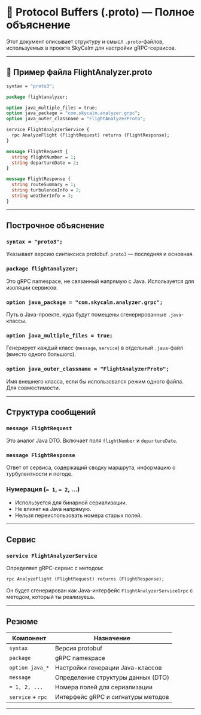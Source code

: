 # 📘 Protocol Buffers (.proto) — Полное объяснение

Этот документ описывает структуру и смысл `.proto`-файлов, используемых в проекте SkyCalm для настройки gRPC-сервисов.

---

## 🧾 Пример файла FlightAnalyzer.proto

```proto
syntax = "proto3";

package flightanalyzer;

option java_multiple_files = true;
option java_package = "com.skycalm.analyzer.grpc";
option java_outer_classname = "FlightAnalyzerProto";

service FlightAnalyzerService {
  rpc AnalyzeFlight (FlightRequest) returns (FlightResponse);
}

message FlightRequest {
  string flightNumber = 1;
  string departureDate = 2;
}

message FlightResponse {
  string routeSummary = 1;
  string turbulenceInfo = 2;
  string weatherInfo = 3;
}
```

---

## Построчное объяснение

### `syntax = "proto3";`
Указывает версию синтаксиса protobuf. `proto3` — последняя и основная.

### `package flightanalyzer;`
Это gRPC namespace, не связанный напрямую с Java. Используется для изоляции сервисов.

### `option java_package = "com.skycalm.analyzer.grpc";`
Путь в Java-проекте, куда будут помещены сгенерированные `.java`-классы.

### `option java_multiple_files = true;`
Генерирует каждый класс (`message`, `service`) в отдельный `.java`-файл (вместо одного большого).

### `option java_outer_classname = "FlightAnalyzerProto";`
Имя внешнего класса, если бы использовался режим одного файла. Для совместимости.

---

## Структура сообщений

### `message FlightRequest`
Это аналог Java DTO. Включает поля `flightNumber` и `departureDate`.

### `message FlightResponse`
Ответ от сервиса, содержащий сводку маршрута, информацию о турбулентности и погоде.

### Нумерация (`= 1`, `= 2`, …)
- Используется для бинарной сериализации.
- Не влияет на Java напрямую.
- Нельзя переиспользовать номера старых полей.

---

## Сервис

### `service FlightAnalyzerService`
Определяет gRPC-сервис с методом:

```proto
rpc AnalyzeFlight (FlightRequest) returns (FlightResponse);
```

Он будет сгенерирован как Java-интерфейс `FlightAnalyzerServiceGrpc` с методом, который ты реализуешь.

---

## Резюме

| Компонент         | Назначение                                  |
|------------------|----------------------------------------------|
| `syntax`         | Версия protobuf                              |
| `package`        | gRPC namespace                               |
| `option java_*`  | Настройки генерации Java-классов             |
| `message`        | Определение структуры данных (DTO)           |
| `= 1, 2, ...`     | Номера полей для сериализации                |
| `service` + `rpc`| Интерфейс gRPC и сигнатуры методов           |

---
